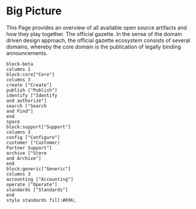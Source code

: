 # Big Picture
This Page provides an overview of all available open source artifacts and how they play together. The official gazette. In the sense of the domain driven design approach, the official gazette ecosystem consists of several domains, whereby the core domain is the publication of legally binding announcements.

```mermaid
block-beta
columns 1
block:core["Core"]
columns 3
create ["Create"]
publish ["Publish"]
identify ["Identify
and authorize"]
search ["Search
and Find"]
end
space
block:support["Support"]
columns 3
config ["Configure"]
customer ["Customer/
Partner Support"]
archive ["Store
and Archive"]
end
block:generic["Generic"]
columns 3
accounting ["Accounting"]
operate ["Operate"]
standards ["Standards"]
end
style standards fill:#696;
```
